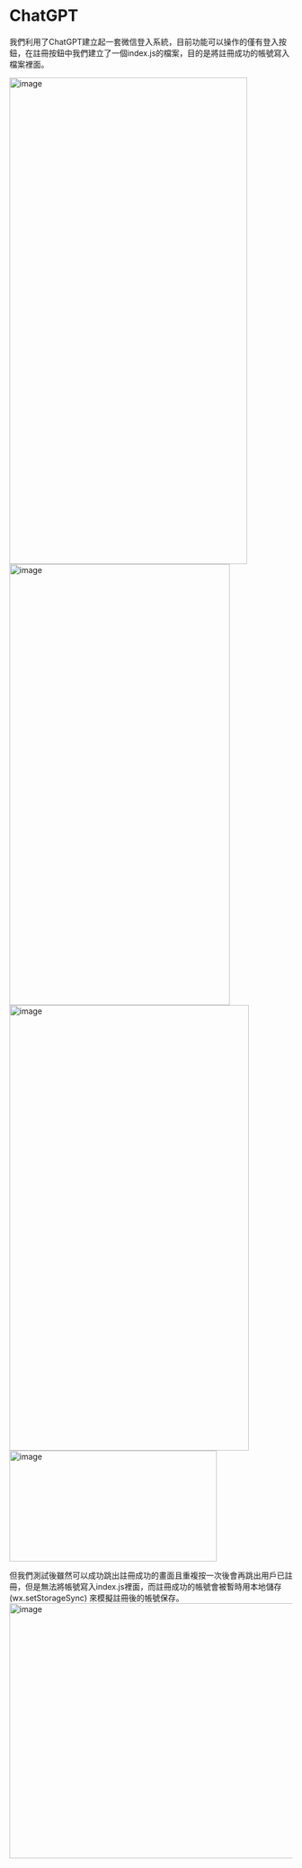 # ChatGPT
我們利用了ChatGPT建立起一套微信登入系統，目前功能可以操作的僅有登入按鈕，在註冊按鈕中我們建立了一個index.js的檔案，目的是將註冊成功的帳號寫入檔案裡面。

<img width="423" height="864" alt="image" src="https://github.com/user-attachments/assets/a9ffd522-4053-43ba-9f63-09ce5b4ad44c" />
<img width="392" height="783" alt="image" src="https://github.com/user-attachments/assets/50018f82-ef3f-4dc5-b5b1-e520453572e7" />

<img width="426" height="791" alt="image" src="https://github.com/user-attachments/assets/e03473fb-c954-4d77-89d3-e0fdd93659a6" />
<img width="369" height="197" alt="image" src="https://github.com/user-attachments/assets/d3e6cbe5-a35b-405f-8f22-9ff47d479460" />

但我們測試後雖然可以成功跳出註冊成功的畫面且重複按一次後會再跳出用戶已註冊，但是無法將帳號寫入index.js裡面，而註冊成功的帳號會被暫時用本地儲存 (wx.setStorageSync) 來模擬註冊後的帳號保存。
<img width="780" height="453" alt="image" src="https://github.com/user-attachments/assets/5b3814be-9172-43d3-a5ae-9309874d9d58" />
